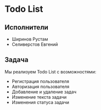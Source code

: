 # Todo List

## Исполнители
- Ширинов Рустам
- Селиверстов Евгений

## Задача
Мы реализуем Todo List с возможностями:
- Регистрация пользователя
- Авторизация пользователя
- Добавление и удаление задач
- Изменение текста задачи
- Изменения статуса задачи